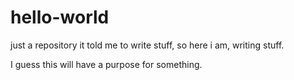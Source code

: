 # hello-world
just a repository
it told me to write stuff, so here i am, writing stuff.

I guess this will have a purpose for something. 

